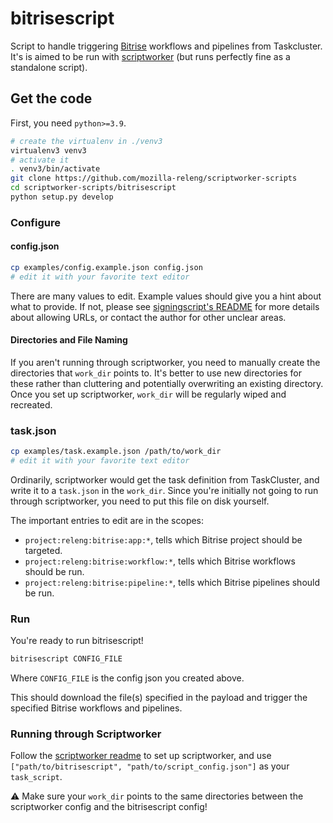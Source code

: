 # bitrisescript

Script to handle triggering [Bitrise]() workflows and pipelines from
Taskcluster. It's is aimed to be run with
[scriptworker](https://github.com/mozilla-releng/scriptworker) (but runs
perfectly fine as a standalone script).


## Get the code


First, you need `python>=3.9`.

```sh
# create the virtualenv in ./venv3
virtualenv3 venv3
# activate it
. venv3/bin/activate
git clone https://github.com/mozilla-releng/scriptworker-scripts
cd scriptworker-scripts/bitrisescript
python setup.py develop
```

### Configure

#### config.json
```sh
cp examples/config.example.json config.json
# edit it with your favorite text editor
```

There are many values to edit. Example values should give you a hint about what
to provide. If not, please see [signingscript's
README](https://github.com/mozilla-releng/scriptworker-scripts/tree/master/signingscript#config-json)
for more details about allowing URLs, or contact the author for other unclear areas.

#### Directories and File Naming

If you aren't running through scriptworker, you need to manually create the
directories that `work_dir` points to.  It's better to use new directories for
these rather than cluttering and potentially overwriting an existing directory.
Once you set up scriptworker, `work_dir` will be regularly wiped and recreated.


### task.json

```sh
cp examples/task.example.json /path/to/work_dir
# edit it with your favorite text editor
```

Ordinarily, scriptworker would get the task definition from TaskCluster, and
write it to a `task.json` in the `work_dir`.  Since you're initially not going
to run through scriptworker, you need to put this file on disk yourself.

The important entries to edit are in the scopes:

 * `project:releng:bitrise:app:*`, tells which Bitrise project should be
   targeted.
 * `project:releng:bitrise:workflow:*`, tells which Bitrise workflows should be
   run.
 * `project:releng:bitrise:pipeline:*`, tells which Bitrise pipelines should be
   run.

### Run

You're ready to run bitrisescript!

```sh
bitrisescript CONFIG_FILE
```

Where `CONFIG_FILE` is the config json you created above.

This should download the file(s) specified in the payload and trigger the
specified Bitrise workflows and pipelines.

### Running through Scriptworker

Follow the [scriptworker
readme](https://github.com/mozilla-releng/scriptworker/blob/master/README.rst)
to set up scriptworker, and use `["path/to/bitrisescript",
"path/to/script_config.json"]` as your `task_script`.

:warning: Make sure your `work_dir` points to the same directories between the
scriptworker config and the bitrisescript config!

